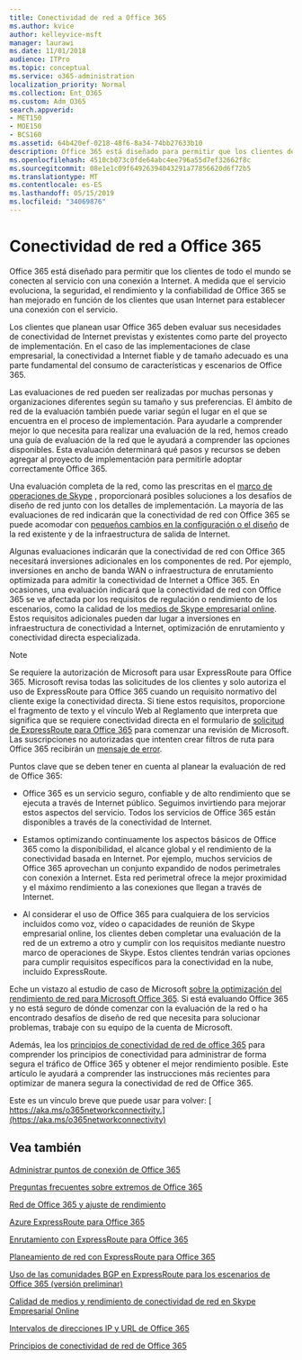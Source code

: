 ```yaml
---
title: Conectividad de red a Office 365
ms.author: kvice
author: kelleyvice-msft
manager: laurawi
ms.date: 11/01/2018
audience: ITPro
ms.topic: conceptual
ms.service: o365-administration
localization_priority: Normal
ms.collection: Ent_O365
ms.custom: Adm_O365
search.appverid:
- MET150
- MOE150
- BCS160
ms.assetid: 64b420ef-0218-48f6-8a34-74bb27633b10
description: Office 365 está diseñado para permitir que los clientes de todo el mundo se conecten al servicio con una conexión a Internet. A medida que el servicio evoluciona, la seguridad, el rendimiento y la confiabilidad de Office 365 se han mejorado en función de los clientes que usan Internet para establecer una conexión con el servicio.
ms.openlocfilehash: 4510cb073c0fde64abc4ee796a55d7ef32662f8c
ms.sourcegitcommit: 08e1e1c09f64926394043291a77856620d6f72b5
ms.translationtype: MT
ms.contentlocale: es-ES
ms.lasthandoff: 05/15/2019
ms.locfileid: "34069876"
---
```

# <a name="network-connectivity-to-office-365"></a>Conectividad de red a Office 365

Office 365 está diseñado para permitir que los clientes de todo el mundo se conecten al servicio con una conexión a Internet. A medida que el servicio evoluciona, la seguridad, el rendimiento y la confiabilidad de Office 365 se han mejorado en función de los clientes que usan Internet para establecer una conexión con el servicio.
  
Los clientes que planean usar Office 365 deben evaluar sus necesidades de conectividad de Internet previstas y existentes como parte del proyecto de implementación. En el caso de las implementaciones de clase empresarial, la conectividad a Internet fiable y de tamaño adecuado es una parte fundamental del consumo de características y escenarios de Office 365.
  
Las evaluaciones de red pueden ser realizadas por muchas personas y organizaciones diferentes según su tamaño y sus preferencias. El ámbito de red de la evaluación también puede variar según el lugar en el que se encuentra en el proceso de implementación. Para ayudarle a comprender mejor lo que necesita para realizar una evaluación de la red, hemos creado una guía de evaluación de la red que le ayudará a comprender las opciones disponibles. Esta evaluación determinará qué pasos y recursos se deben agregar al proyecto de implementación para permitirle adoptar correctamente Office 365.
  
Una evaluación completa de la red, como las prescritas en el [marco de operaciones de Skype](https://www.skypeoperationsframework.com/) , proporcionará posibles soluciones a los desafíos de diseño de red junto con los detalles de implementación. La mayoría de las evaluaciones de red indicarán que la conectividad de red con Office 365 se puede acomodar con [pequeños cambios en la configuración o el diseño](https://aka.ms/manageo365endpoints) de la red existente y de la infraestructura de salida de Internet.

Algunas evaluaciones indicarán que la conectividad de red con Office 365 necesitará inversiones adicionales en los componentes de red. Por ejemplo, inversiones en ancho de banda WAN o infraestructura de enrutamiento optimizada para admitir la conectividad de Internet a Office 365. En ocasiones, una evaluación indicará que la conectividad de red con Office 365 se ve afectada por los requisitos de regulación o rendimiento de los escenarios, como la calidad de los [medios de Skype empresarial online](https://support.office.com/article/Media-Quality-and-Network-Connectivity-Performance-in-Skype-for-Business-Online-5fe3e01b-34cf-44e0-b897-b0b2a83f0917). Estos requisitos adicionales pueden dar lugar a inversiones en infraestructura de conectividad a Internet, optimización de enrutamiento y conectividad directa especializada.
  
> [!NOTE]
> Se requiere la autorización de Microsoft para usar ExpressRoute para Office 365. Microsoft revisa todas las solicitudes de los clientes y solo autoriza el uso de ExpressRoute para Office 365 cuando un requisito normativo del cliente exige la conectividad directa. Si tiene estos requisitos, proporcione el fragmento de texto y el vínculo Web al Reglamento que interpreta que significa que se requiere conectividad directa en el formulario de [solicitud de ExpressRoute para Office 365](https://aka.ms/O365ERReview) para comenzar una revisión de Microsoft. Las suscripciones no autorizadas que intenten crear filtros de ruta para Office 365 recibirán un [mensaje de error](https://support.microsoft.com/kb/3181709).
  
Puntos clave que se deben tener en cuenta al planear la evaluación de red de Office 365:
  
- Office 365 es un servicio seguro, confiable y de alto rendimiento que se ejecuta a través de Internet público. Seguimos invirtiendo para mejorar estos aspectos del servicio. Todos los servicios de Office 365 están disponibles a través de la conectividad de Internet.

- Estamos optimizando continuamente los aspectos básicos de Office 365 como la disponibilidad, el alcance global y el rendimiento de la conectividad basada en Internet. Por ejemplo, muchos servicios de Office 365 aprovechan un conjunto expandido de nodos perimetrales con conexión a Internet. Esta red perimetral ofrece la mejor proximidad y el máximo rendimiento a las conexiones que llegan a través de Internet.

- Al considerar el uso de Office 365 para cualquiera de los servicios incluidos como voz, vídeo o capacidades de reunión de Skype empresarial online, los clientes deben completar una evaluación de la red de un extremo a otro y cumplir con los requisitos mediante nuestro marco de operaciones de Skype. Estos clientes tendrán varias opciones para cumplir requisitos específicos para la conectividad en la nube, incluido ExpressRoute.

Eche un vistazo al estudio de caso de Microsoft [sobre la optimización del rendimiento de red para Microsoft Office 365](https://msdn.microsoft.com/en-us/library/mt450488.aspx). Si está evaluando Office 365 y no está seguro de dónde comenzar con la evaluación de la red o ha encontrado desafíos de diseño de red que necesita para solucionar problemas, trabaje con su equipo de la cuenta de Microsoft.
  
Además, lea los [principios de conectividad de red de office 365](https://aka.ms/o365networkingprinciples) para comprender los principios de conectividad para administrar de forma segura el tráfico de Office 365 y obtener el mejor rendimiento posible. Este artículo le ayudará a comprender las instrucciones más recientes para optimizar de manera segura la conectividad de red de Office 365.
  
Este es un vínculo breve que puede usar para volver: [ https://aka.ms/o365networkconnectivity.](https://aka.ms/o365networkconnectivity)
  
## <a name="see-also"></a>Vea también

[Administrar puntos de conexión de Office 365](https://support.office.com/article/99cab9d4-ef59-4207-9f2b-3728eb46bf9a)
  
[Preguntas frecuentes sobre extremos de Office 365](https://support.office.com/article/d4088321-1c89-4b96-9c99-54c75cae2e6d)
  
[Red de Office 365 y ajuste de rendimiento](network-planning-and-performance.md)
  
[Azure ExpressRoute para Office 365](azure-expressroute.md)
  
[Enrutamiento con ExpressRoute para Office 365](routing-with-expressroute.md)
  
[Planeamiento de red con ExpressRoute para Office 365](network-planning-with-expressroute.md)
  
[Uso de las comunidades BGP en ExpressRoute para los escenarios de Office 365 (versión preliminar)](bgp-communities-in-expressroute.md)
  
[Calidad de medios y rendimiento de conectividad de red en Skype Empresarial Online](https://support.office.com/article/5fe3e01b-34cf-44e0-b897-b0b2a83f0917)
  
[Intervalos de direcciones IP y URL de Office 365](https://support.office.com/article/8548a211-3fe7-47cb-abb1-355ea5aa88a2)
  
[Principios de conectividad de red de Office 365](https://aka.ms/o365networkingprinciples)
